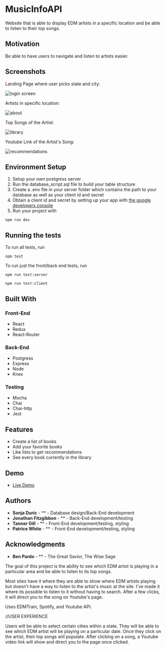 <!-- # book-thing.io

Initial wireframes:

https://wireframe.cc/x0a8I9

https://wireframe.cc/6oVXTU -->
# MusicInfoAPI

Website that is able to display EDM artists in a specific location and be able to listen to their top songs.

## Motivation

Be able to have users to navigate and listen to artists easier.

## Screenshots
Landing Page where user picks state and city:

![login screen](screenshots/mainPage.jpeg)

Artists in specific location:

![about](screenshots/listOfArtists.jpeg)

Top Songs of the Artist:

![library](screenshots/topSongs.jpeg)

Youtube Link of the Artist's Song:

![recommendations](screenshots/song.jpeg)

## Environment Setup

1. Setup your own postgress server
2. Run the database_script.sql file to build your table structure
3. Create a .env file in your server folder which contains the path to your database as well as your client id and secret
4. Obtain a client id and secret by setting up your app with [the google developers console](https://console.developers.google.com/)
5. Run your project with
```
npm run dev
```

## Running the tests

To run all tests, run
```
npm test
```
To run just the front/back end tests, run
```
npm run test:server

npm run test:client
```

## Built With

### Front-End
* React
* Redux
* React-Router

### Back-End
* Postgress
* Express
* Node
* Knex

### Testing
* Mocha
* Chai
* Chai-http
* Jest

## Features

* Create a list of books
* Add your favorite books
* Like lists to get recommendations
* See every book currently in the library

## Demo

- [Live Demo](https://book-thing.herokuapp.com/)

## Authors

* **Sonja Duric** - ** - Database design/Back-End development
* **Jonathan Fitzgibbon** - ** - Back-End development/testing
* **Tanner Gill** - ** - Front-End development/testing, styling
* **Patrice White** - ** - Front-End development/testing, styling

## Acknowledgments

* **Ben Pardo** - ** - The Great Savior, The Wise Sage


The goal of this project is the ability to see which EDM artist is playing in a particular area
and be able to listen to its top songs.

Most sites have it where they are able to show where EDM artists playing but doesn't have a way to listen 
to the artist's music at the site. I've made it where its possible to listen to it without having to search. 
After a few clicks, it will direct you to the song on Youtube's page.

Uses EDMTrain, Spotify, and Youtube API.

//USER EXPERIENCE

Users will be able to select certain cities within a state.
They will be able to see which EDM artist will be playing on a particular date.
Once they click on the artist, their top songs will populate.
After clicking on a song, a Youtube video link will show and direct you to the page once clicked.
